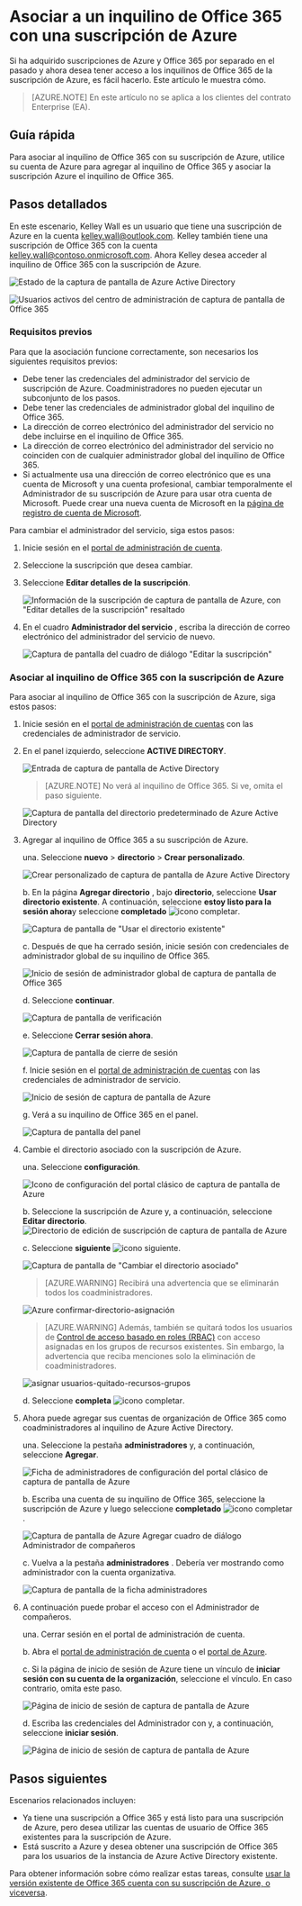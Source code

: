 <properties
    pageTitle="Usar un inquilino de Office 365 con una suscripción de Azure | Microsoft Azure"
    description="Obtenga información sobre cómo agregar un directorio de Office 365 (inquilino) a una suscripción de Azure para realizar la asociación."
    services=""
    documentationCenter=""
    authors="JiangChen79"
    manager="mbaldwin"
    editor=""
    tags="billing,top-support-issue"/>

<tags
    ms.service="billing"
    ms.workload="na"
    ms.tgt_pltfrm="ibiza"
    ms.devlang="na"
    ms.topic="article"
    ms.date="09/16/2016"
    ms.author="cjiang"/>

# <a name="associate-an-office-365-tenant-with-an-azure-subscription"></a>Asociar a un inquilino de Office 365 con una suscripción de Azure
Si ha adquirido suscripciones de Azure y Office 365 por separado en el pasado y ahora desea tener acceso a los inquilinos de Office 365 de la suscripción de Azure, es fácil hacerlo. Este artículo le muestra cómo.

> [AZURE.NOTE] En este artículo no se aplica a los clientes del contrato Enterprise (EA).

## <a name="quick-guidance"></a>Guía rápida
Para asociar al inquilino de Office 365 con su suscripción de Azure, utilice su cuenta de Azure para agregar al inquilino de Office 365 y asociar la suscripción Azure el inquilino de Office 365.

## <a name="detailed-steps"></a>Pasos detallados
En este escenario, Kelley Wall es un usuario que tiene una suscripción de Azure en la cuenta kelley.wall@outlook.com. Kelley también tiene una suscripción de Office 365 con la cuenta kelley.wall@contoso.onmicrosoft.com. Ahora Kelley desea acceder al inquilino de Office 365 con la suscripción de Azure.

![Estado de la captura de pantalla de Azure Active Directory](./media/billing-add-office-365-tenant-to-azure-subscription/s31_msa-aad-status.png)

![Usuarios activos del centro de administración de captura de pantalla de Office 365](./media/billing-add-office-365-tenant-to-azure-subscription/s32_office-365-user.png)

### <a name="prerequisites"></a>Requisitos previos
Para que la asociación funcione correctamente, son necesarios los siguientes requisitos previos:

- Debe tener las credenciales del administrador del servicio de suscripción de Azure. Coadministradores no pueden ejecutar un subconjunto de los pasos.
- Debe tener las credenciales de administrador global del inquilino de Office 365.
- La dirección de correo electrónico del administrador del servicio no debe incluirse en el inquilino de Office 365.
- La dirección de correo electrónico del administrador del servicio no coinciden con de cualquier administrador global del inquilino de Office 365.
- Si actualmente usa una dirección de correo electrónico que es una cuenta de Microsoft y una cuenta profesional, cambiar temporalmente el Administrador de su suscripción de Azure para usar otra cuenta de Microsoft. Puede crear una nueva cuenta de Microsoft en la [página de registro de cuenta de Microsoft](https://signup.live.com/).


Para cambiar el administrador del servicio, siga estos pasos:

1. Inicie sesión en el [portal de administración de cuenta](https://account.windowsazure.com/subscriptions).
2. Seleccione la suscripción que desea cambiar.
3. Seleccione **Editar detalles de la suscripción**.

    ![Información de la suscripción de captura de pantalla de Azure, con "Editar detalles de la suscripción" resaltado](./media/billing-add-office-365-tenant-to-azure-subscription/s33_azure-edit-subscription-details.png)

4. En el cuadro **Administrador del servicio** , escriba la dirección de correo electrónico del administrador del servicio de nuevo.

    ![Captura de pantalla del cuadro de diálogo "Editar la suscripción"](./media/billing-add-office-365-tenant-to-azure-subscription/s34_change-subscription-service-admin.png)

### <a name="associate-the-office-365-tenant-with-the-azure-subscription"></a>Asociar al inquilino de Office 365 con la suscripción de Azure
Para asociar al inquilino de Office 365 con la suscripción de Azure, siga estos pasos:

1.  Inicie sesión en el [portal de administración de cuentas](https://account.windowsazure.com/subscriptions) con las credenciales de administrador de servicio.
2.  En el panel izquierdo, seleccione **ACTIVE DIRECTORY**.

    ![Entrada de captura de pantalla de Active Directory](./media/billing-add-office-365-tenant-to-azure-subscription/s35-classic-portal-active-directory-entry.png)

    > [AZURE.NOTE] No verá al inquilino de Office 365. Si ve, omita el paso siguiente.

    ![Captura de pantalla del directorio predeterminado de Azure Active Directory](./media/billing-add-office-365-tenant-to-azure-subscription/s36-aad-tenant-default.png)

3. Agregar al inquilino de Office 365 a su suscripción de Azure.

    una. Seleccione **nuevo** > **directorio** > **Crear personalizado**.

    ![Crear personalizado de captura de pantalla de Azure Active Directory](./media/billing-add-office-365-tenant-to-azure-subscription/s37-aad-custom-create.png)

    b. En la página **Agregar directorio** , bajo **directorio**, seleccione **Usar directorio existente**. A continuación, seleccione **estoy listo para la sesión ahora**y seleccione **completado** ![icono completar](./media/billing-add-office-365-tenant-to-azure-subscription/s38_complete-icon.png).

    ![Captura de pantalla de "Usar el directorio existente"](./media/billing-add-office-365-tenant-to-azure-subscription/s39_add-directory-use-existing.png)

    c. Después de que ha cerrado sesión, inicie sesión con credenciales de administrador global de su inquilino de Office 365.

    ![Inicio de sesión de administrador global de captura de pantalla de Office 365](./media/billing-add-office-365-tenant-to-azure-subscription/s310_sign-in-global-admin-office-365.png)

    d. Seleccione **continuar**.

    ![Captura de pantalla de verificación](./media/billing-add-office-365-tenant-to-azure-subscription/s311_use-contoso-directory-azure-verify.png)

    e. Seleccione **Cerrar sesión ahora**.

    ![Captura de pantalla de cierre de sesión](./media/billing-add-office-365-tenant-to-azure-subscription/s312_use-contoso-directory-azure-confirm-and-sign-out.png)

    f. Inicie sesión en el [portal de administración de cuentas](https://account.windowsazure.com/subscriptions) con las credenciales de administrador de servicio.

    ![Inicio de sesión de captura de pantalla de Azure](./media/billing-add-office-365-tenant-to-azure-subscription/s313_azure-sign-in-service-admin.png)

    g. Verá a su inquilino de Office 365 en el panel.

    ![Captura de pantalla del panel](./media/billing-add-office-365-tenant-to-azure-subscription/s314_office-365-tenant-appear-in-azure.png)

4. Cambie el directorio asociado con la suscripción de Azure.

    una. Seleccione **configuración**.

    ![Icono de configuración del portal clásico de captura de pantalla de Azure](./media/billing-add-office-365-tenant-to-azure-subscription/s315_azure-classic-portal-settings-icon.png)

    b. Seleccione la suscripción de Azure y, a continuación, seleccione **Editar directorio**.
    ![Directorio de edición de suscripción de captura de pantalla de Azure](./media/billing-add-office-365-tenant-to-azure-subscription/s316_azure-subscription-edit-directory.png)

    c. Seleccione **siguiente** ![icono siguiente](./media/billing-add-office-365-tenant-to-azure-subscription/s317_next-icon.png).

    ![Captura de pantalla de "Cambiar el directorio asociado"](./media/billing-add-office-365-tenant-to-azure-subscription/s318_azure-change-associated-directory.png)

    > [AZURE.WARNING] Recibirá una advertencia que se eliminarán todos los coadministradores.

    ![Azure confirmar-directorio-asignación](./media/billing-add-office-365-tenant-to-azure-subscription/s322_azure-confirm-directory-mapping.png)

    >[AZURE.WARNING] Además, también se quitará todos los usuarios de [Control de acceso basado en roles (RBAC)](./active-directory/role-based-access-control-configure.md) con acceso asignadas en los grupos de recursos existentes. Sin embargo, la advertencia que reciba menciones solo la eliminación de coadministradores.

    ![asignar usuarios-quitado-recursos-grupos](./media/billing-add-office-365-tenant-to-azure-subscription/s325_assigned-users-removed-resource-groups.png)

    d. Seleccione **completa** ![icono completar](./media/billing-add-office-365-tenant-to-azure-subscription/s38_complete-icon.png).

5. Ahora puede agregar sus cuentas de organización de Office 365 como coadministradores al inquilino de Azure Active Directory.

    una. Seleccione la pestaña **administradores** y, a continuación, seleccione **Agregar**.

    ![Ficha de administradores de configuración del portal clásico de captura de pantalla de Azure](./media/billing-add-office-365-tenant-to-azure-subscription/s319_azure-classic-portal-settings-administrators.png)

    b. Escriba una cuenta de su inquilino de Office 365, seleccione la suscripción de Azure y luego seleccione **completado** ![icono completar](./media/billing-add-office-365-tenant-to-azure-subscription/s38_complete-icon.png).

    ![Captura de pantalla de Azure Agregar cuadro de diálogo Administrador de compañeros](./media/billing-add-office-365-tenant-to-azure-subscription/s320_azure-add-co-administrator.png)

    c. Vuelva a la pestaña **administradores** . Debería ver mostrando como administrador con la cuenta organizativa.

    ![Captura de pantalla de la ficha administradores](./media/billing-add-office-365-tenant-to-azure-subscription/s321_azure-co-administrator-added.png)

6. A continuación puede probar el acceso con el Administrador de compañeros.

    una. Cerrar sesión en el portal de administración de cuenta.

    b. Abra el [portal de administración de cuenta](https://account.windowsazure.com/subscriptions) o el [portal de Azure](https://portal.azure.com/).

    c. Si la página de inicio de sesión de Azure tiene un vínculo de **iniciar sesión con su cuenta de la organización**, seleccione el vínculo. En caso contrario, omita este paso.

    ![Página de inicio de sesión de captura de pantalla de Azure](./media/billing-add-office-365-tenant-to-azure-subscription/3-sign-in-to-azure.png)

    d. Escriba las credenciales del Administrador con y, a continuación, seleccione **iniciar sesión**.

    ![Página de inicio de sesión de captura de pantalla de Azure](./media/billing-add-office-365-tenant-to-azure-subscription/s324_azure-sign-in-with-co-admin.png)

## <a name="next-steps"></a>Pasos siguientes
Escenarios relacionados incluyen:

- Ya tiene una suscripción a Office 365 y está listo para una suscripción de Azure, pero desea utilizar las cuentas de usuario de Office 365 existentes para la suscripción de Azure.
- Está suscrito a Azure y desea obtener una suscripción de Office 365 para los usuarios de la instancia de Azure Active Directory existente.

Para obtener información sobre cómo realizar estas tareas, consulte [usar la versión existente de Office 365 cuenta con su suscripción de Azure, o viceversa](billing-use-existing-office-365-account-azure-subscription.md).
